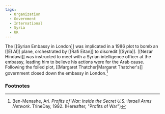 ```yaml
---
tags:
  - Organization
  - Government
  - International
  - Syria
  - UK
---
```

The [[Syrian Embassy in London]] was implicated in a 1986 plot to bomb an [[El Al]] plane, orchestrated by [[Rafi Eitan]] to discredit [[Syria]]. [[Nezar Hindawi]] was instructed to meet with a Syrian intelligence officer at the embassy, leading him to believe his actions were for the Arab cause. Following the foiled plot, [[Margaret Thatcher|Margaret Thatcher's]] government closed down the embassy in London.[^1]

### Footnotes
[^1]: Ben-Menashe, Ari. *Profits of War: Inside the Secret U.S.-Israeli Arms Network*. TrineDay, 1992. (Hereafter, "Profits of War")
